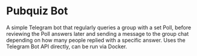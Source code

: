 # Pubquiz Bot

A simple Telegram bot that regularly queries a group with a set Poll, before reviewing the Poll answers later and sending a message to the group chat depending on how many people replied with a specific answer. Uses the Telegram Bot API directly, can be run via Docker.